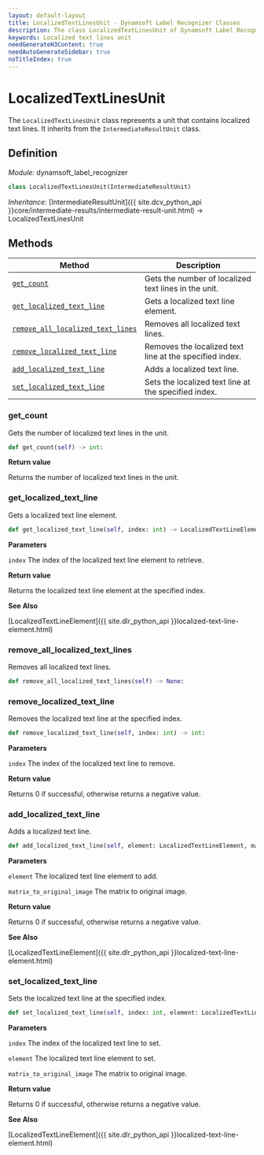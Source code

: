 ```yaml
---
layout: default-layout
title: LocalizedTextLinesUnit - Dynamsoft Label Recognizer Classes
description: The class LocalizedTextLinesUnit of Dynamsoft Label Recognizer represents a unit that contains localized text lines.
keywords: Localized text lines unit
needGenerateH3Content: true
needAutoGenerateSidebar: true
noTitleIndex: true
---
```


# LocalizedTextLinesUnit

The `LocalizedTextLinesUnit` class represents a unit that contains localized text lines. It inherits from the `IntermediateResultUnit` class.

## Definition

*Module:* dynamsoft_label_recognizer

```python
class LocalizedTextLinesUnit(IntermediateResultUnit)
```

*Inheritance:* [IntermediateResultUnit]({{ site.dcv_python_api }}core/intermediate-results/intermediate-result-unit.html) -> LocalizedTextLinesUnit

## Methods

| Method                            | Description |
|-----------------------------------|-------------|
| [`get_count`](#get_count)           | Gets the number of localized text lines in the unit.|
| [`get_localized_text_line`](#get_localized_text_line) | Gets a localized text line element.|
| [`remove_all_localized_text_lines`](#remove_all_localized_text_lines) | Removes all localized text lines.|
| [`remove_localized_text_line`](#remove_localized_text_line) | Removes the localized text line at the specified index.|
| [`add_localized_text_line`](#add_localized_text_line) | Adds a localized text line.|
| [`set_localized_text_line`](#set_localized_text_line) | Sets the localized text line at the specified index.|

### get_count

Gets the number of localized text lines in the unit.

```python
def get_count(self) -> int:
```

**Return value**

Returns the number of localized text lines in the unit.

### get_localized_text_line

Gets a localized text line element.

```python
def get_localized_text_line(self, index: int) -> LocalizedTextLineElement:
```

**Parameters**

`index` The index of the localized text line element to retrieve.

**Return value**

Returns the localized text line element at the specified index.

**See Also**

[LocalizedTextLineElement]({{ site.dlr_python_api }}localized-text-line-element.html)

### remove_all_localized_text_lines

Removes all localized text lines.

```python
def remove_all_localized_text_lines(self) -> None:
```

### remove_localized_text_line

Removes the localized text line at the specified index.

```python
def remove_localized_text_line(self, index: int) -> int:
```

**Parameters**

`index` The index of the localized text line to remove.

**Return value**

Returns 0 if successful, otherwise returns a negative value.

### add_localized_text_line

Adds a localized text line.

```python
def add_localized_text_line(self, element: LocalizedTextLineElement, matrix_to_original_image: List[float] = IDENTITY_MATRIX) -> int:
```

**Parameters**

`element` The localized text line element to add.

`matrix_to_original_image` The matrix to original image.

**Return value**

Returns 0 if successful, otherwise returns a negative value.

**See Also**

[LocalizedTextLineElement]({{ site.dlr_python_api }}localized-text-line-element.html)

### set_localized_text_line

Sets the localized text line at the specified index.

```python
def set_localized_text_line(self, index: int, element: LocalizedTextLineElement, matrix_to_original_image: List[float] = IDENTITY_MATRIX) -> int:
```

**Parameters**

`index` The index of the localized text line to set.

`element` The localized text line element to set.

`matrix_to_original_image` The matrix to original image.

**Return value**

Returns 0 if successful, otherwise returns a negative value.

**See Also**

[LocalizedTextLineElement]({{ site.dlr_python_api }}localized-text-line-element.html)
